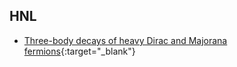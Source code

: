 ## HNL 
- [Three-body decays of heavy Dirac and Majorana fermions](https://journals.aps.org/prd/cited-by/10.1103/PhysRevD.104.015038){:target="_blank"}
